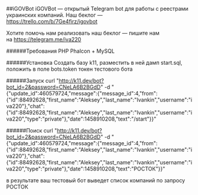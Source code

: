 ##iGOVBot
iGOVBot — открытый Telegram bot для работы с реестрами украинских компаний. Наш беклог —  https://trello.com/b/7Ge4firz/igovbot

Хотите помочь нам реализовать наш беклог — пишите нам на https://telegram.me/iva220


######Требования
PHP Phalcon + MySQL

######Установка
Создать базу k11, разместить в ней дамп start.sql, положить в поле bots.token токен тестового бота

######Запуск
curl "http://k11.dev/bot?bot_id=2&password=CNeLA6B2BGdD" -d "{\"update_id\":460579724,\"message\":{\"message_id\":4,\"from\":{\"id\":88492628,\"first_name\":\"Aleksey\",\"last_name\":\"Ivankin\",\"username\":\"iva220\"},\"chat\":{\"id\":88492628,\"first_name\":\"Aleksey\",\"last_name\":\"Ivankin\",\"username\":\"iva220\",\"type\":\"private\"},\"date\":1458910208,\"text\":\"\/start\"}}"

######Поиск
curl "http://k11.dev/bot?bot_id=2&password=CNeLA6B2BGdD" -d "{\"update_id\":460579724,\"message\":{\"message_id\":4,\"from\":{\"id\":88492628,\"first_name\":\"Aleksey\",\"last_name\":\"Ivankin\",\"username\":\"iva220\"},\"chat\":{\"id\":88492628,\"first_name\":\"Aleksey\",\"last_name\":\"Ivankin\",\"username\":\"iva220\",\"type\":\"private\"},\"date\":1458910208,\"text\":\"РОСТОК\"}}"

в результате ваш тестовый бот выведет список компаний по запросу РОСТОК
